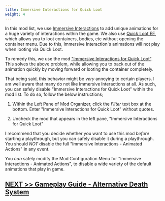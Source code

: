 ```yaml
---
title: Immersive Interactions for Quick Loot
weight: 4
---
```


In this mod list, we use [Immersive Interactions](https://www.nexusmods.com/skyrimspecialedition/mods/47670) to add unique animations for a huge variety of interactions within the game. We also use [Quick Loot EE](https://www.nexusmods.com/skyrimspecialedition/mods/69980), which allows you to loot containers, bodies, etc without opening the container menu. Due to this, Immersive Interaction's animations will not play when looting via Quick Loot.

To remedy this, we use the mod ["Immersive Interactions for Quick Loot"](https://www.nexusmods.com/skyrimspecialedition/mods/96894). This solves the above problem, while allowing you to back out of the animation quickly by moving forward or looting the container completely.

That being said, this behavior might be *very* annoying to certain players. I am well aware that many do not like Immersive Interactions at all. As such, you can safely disable "Immersive Interactions for Quick Loot" within the mod list. To do so, follow the below instructions;

1. Within the Left Pane of Mod Organizer, click the *Filter* text box at the bottom. Enter "Immersive Interactions for Quick Loot" without quotes.

2. Uncheck the mod that appears in the left pane, "Immersive Interactions for Quick Loot"

I recommend that you decide whether you want to use this mod *before* starting a playthrough, but you can safely disable it during a playthrough. You should *NOT* disable the full "Immersive Interactions - Animated Actions" in any event.

You *can* safely modify the Mod Configuration Menu for "Immersive Interactions - Animated Actions", to disable a wide variety of the default animations that play in game.

## [NEXT >> Gameplay Guide - Alternative Death System](../../gameplay-guide/shadowofskyrim)
